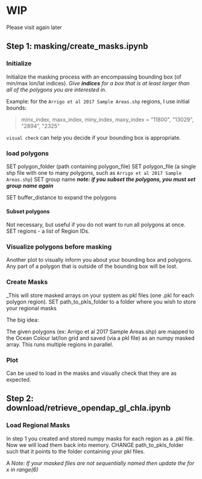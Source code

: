 # WIP 
Please visit again later

## Step 1: masking/create_masks.ipynb

### Initialize
Initialize the masking process with an encompassing bounding box (of min/max lon/lat indices). 
_Give **indices** for a box that is at least larger than all of the polygons you are interested in._

Example: for the ``Arrigo et al 2017 Sample Areas.shp`` regions, I use initial bounds:

>minx_index, maxx_index, miny_index, maxy_index = "11800", "13029", "2894", "2325"

``visual check`` can help you decide if your bounding box is appropriate. 


### load polygons
SET polygon_folder  (path containing polygon_file)
SET polygon_file    (a single shp file with one to many polygons, such as ``Arrigo et al 2017 Sample Areas.shp``)
SET group name **_note: if you subset the polygons, you must set group name again_**

SET buffer_distance to expand the polygons

#### Subset polygons
Not necessary, but useful if you do not want to run all polygons at once. 
SET regions - a list of Region IDs. 

###  Visualize polygons before masking
Another plot to visually inform you about your bounding box and polygons. Any part of a polygon that is outside of the bounding box will be lost. 

### Create Masks
_This will store masked arrays on your system as pkl files (one .pkl for each polygon region).
SET path_to_pkls_folder to a folder where you wish to store your regional masks
   
The big idea:

The given polygons (ex: Arrigo et al 2017 Sample Areas.shp) are mapped to the Ocean Colour lat/lon grid and saved (via a pkl file) as an numpy masked array. This runs multiple regions in parallel. 

### Plot
Can be used to load in the masks and visually check that they are as expected.



## Step 2: download/retrieve_opendap_gl_chla.ipynb

### Load Regional Masks
In step 1 you created and stored numpy masks for each region as a .pkl file. Now we will load them back into memory. CHANGE path_to_pkls_folder such that it points to the folder containing your pkl files. 

A
_Note: If your masked files are not sequentially named then update the for x in range(6)_






